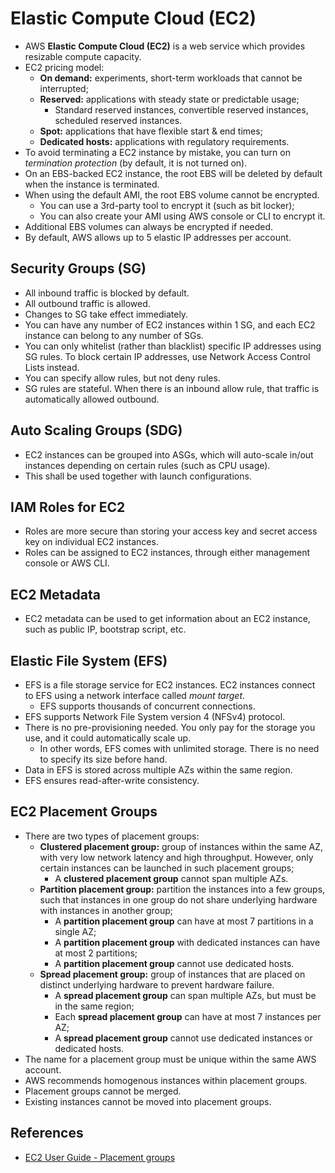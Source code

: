 # Elastic Compute Cloud (EC2)

- AWS **Elastic Compute Cloud (EC2)** is a web service which provides resizable compute capacity.
- EC2 pricing model:
    - **On demand:** experiments, short-term workloads that cannot be interrupted;
    - **Reserved:** applications with steady state or predictable usage;
        - Standard reserved instances, convertible reserved instances, scheduled reserved instances.
    - **Spot:** applications that have flexible start & end times;
    - **Dedicated hosts:** applications with regulatory requirements.
- To avoid terminating a EC2 instance by mistake, you can turn on _termination protection_ (by default, it is not turned on).
- On an EBS-backed EC2 instance, the root EBS will be deleted by default when the instance is terminated.
- When using the default AMI, the root EBS volume cannot be encrypted.
    - You can use a 3rd-party tool to encrypt it (such as bit locker);
    - You can also create your AMI using AWS console or CLI to encrypt it.
- Additional EBS volumes can always be encrypted if needed.
- By default, AWS allows up to 5 elastic IP addresses per account.

## Security Groups (SG)

- All inbound traffic is blocked by default.
- All outbound traffic is allowed.
- Changes to SG take effect immediately.
- You can have any number of EC2 instances within 1 SG, and each EC2 instance can belong to any number of SGs.
- You can only whitelist (rather than blacklist) specific IP addresses using SG rules. To block certain IP addresses, use Network Access Control Lists instead.
- You can specify allow rules, but not deny rules.
- SG rules are stateful. When there is an inbound allow rule, that traffic is automatically allowed outbound.

## Auto Scaling Groups (SDG)

- EC2 instances can be grouped into ASGs, which will auto-scale in/out instances depending on certain rules (such as CPU usage).
- This shall be used together with launch configurations.

## IAM Roles for EC2

- Roles are more secure than storing your access key and secret access key on individual EC2 instances.
- Roles can be assigned to EC2 instances, through either management console or AWS CLI.

## EC2 Metadata

- EC2 metadata can be used to get information about an EC2 instance, such as public IP, bootstrap script, etc.

## Elastic File System (EFS)

- EFS is a file storage service for EC2 instances. EC2 instances connect to EFS using a network interface called _mount target_.
	- EFS supports thousands of concurrent connections.
- EFS supports Network File System version 4 (NFSv4) protocol.
- There is no pre-provisioning needed. You only pay for the storage you use, and it could automatically scale up.
	- In other words, EFS comes with unlimited storage. There is no need to specify its size before hand.
- Data in EFS is stored across multiple AZs within the same region.
- EFS ensures read-after-write consistency.

## EC2 Placement Groups

- There are two types of placement groups:
	- **Clustered placement group:** group of instances within the same AZ, with very low network latency and high throughput. However, only certain instances can be launched in such placement groups;
		- A **clustered placement group** cannot span multiple AZs.
	- **Partition placement group:** partition the instances into a few groups, such that instances in one group do not share underlying hardware with instances in another group;
		- A **partition placement group** can have at most 7 partitions in a single AZ;
		- A **partition placement group** with dedicated instances can have at most 2 partitions;
		- A **partition placement group** cannot use dedicated hosts.
	- **Spread placement group:** group of instances that are placed on distinct underlying hardware to prevent hardware failure.
		- A **spread placement group** can span multiple AZs, but must be in the same region;
		- Each **spread placement group** can have at most 7 instances per AZ;
		- A **spread placement group** cannot use dedicated instances or dedicated hosts.
- The name for a placement group must be unique within the same AWS account.
- AWS recommends homogenous instances within placement groups.
- Placement groups cannot be merged.
- Existing instances cannot be moved into placement groups.

## References

- [EC2 User Guide - Placement groups](https://docs.aws.amazon.com/AWSEC2/latest/UserGuide/placement-groups.html)
